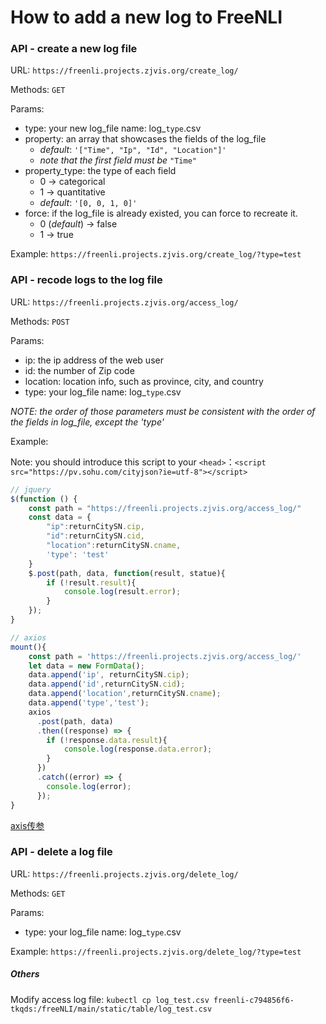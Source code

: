 # How to add a new log to FreeNLI



### API - create a new log file

URL: `https://freenli.projects.zjvis.org/create_log/`

Methods: `GET`

Params:

+ type: your new log_file name:  log_`type`.csv
+ property: an array that showcases the fields of the log_file
  + *default*: `'["Time", "Ip", "Id", "Location"]'`
  + *note that the first field must be* `"Time"`
+ property_type: the type of each field
  + 0 → categorical
  + 1 → quantitative
  + *default*: `'[0, 0, 1, 0]'`
+ force: if the log_file is already existed, you can force to recreate it.
  + 0 (*default*) → false
  + 1 → true

Example: `https://freenli.projects.zjvis.org/create_log/?type=test`



### API - recode logs to the log file

URL: `https://freenli.projects.zjvis.org/access_log/`

Methods: `POST`

Params:

+ ip: the ip address of the web user
+ id: the number of Zip code
+ location: location info, such as province, city, and country
+ type: your log_file name:  log_`type`.csv

 *NOTE: the order of those parameters must be consistent with the order of  the fields in log_file, except the 'type'*

Example:

Note: you should introduce this script to your `<head>`：`<script src="https://pv.sohu.com/cityjson?ie=utf-8"></script>`

```javascript
// jquery
$(function () {
    const path = "https://freenli.projects.zjvis.org/access_log/"
    const data = {
        "ip":returnCitySN.cip,
        "id":returnCitySN.cid, 
        "location":returnCitySN.cname, 
        'type': 'test'
    }
    $.post(path, data, function(result, statue){
        if (!result.result){
            console.log(result.error);
        }
    });
}

// axios 
mount(){
    const path = 'https://freenli.projects.zjvis.org/access_log/'
    let data = new FormData();
    data.append('ip', returnCitySN.cip);
    data.append('id',returnCitySN.cid);
    data.append('location',returnCitySN.cname);
    data.append('type','test');
    axios
      .post(path, data)
      .then((response) => {
        if (!response.data.result){
            console.log(response.data.error);
        }
      })
      .catch((error) => {
        console.log(error);
      });
}
```

[axis传参](https://segmentfault.com/a/1190000015261229?utm_source=tag-newest)



### API - delete a log file

URL: `https://freenli.projects.zjvis.org/delete_log/`

Methods: `GET`

Params:

+ type: your log_file name:  log_`type`.csv

Example: `https://freenli.projects.zjvis.org/delete_log/?type=test`


##### Others
Modify access log file:
`kubectl cp log_test.csv freenli-c794856f6-tkqds:/freeNLI/main/static/table/log_test.csv`